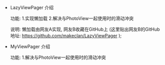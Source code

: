 * LazyViewPager 介绍

	功能:
		1.实现懒加载
		2.解决与PhotoView一起使用时的滑动冲突

	说明: 懒加载由网友A实现, 网友B收藏在GitHub上 (这里贴出网友B的GitHub地址: https://github.com/makeclan/LazyViewPager );



* MyViewPager 介绍

	功能:
		1.解决与PhotoView一起使用时的滑动冲突